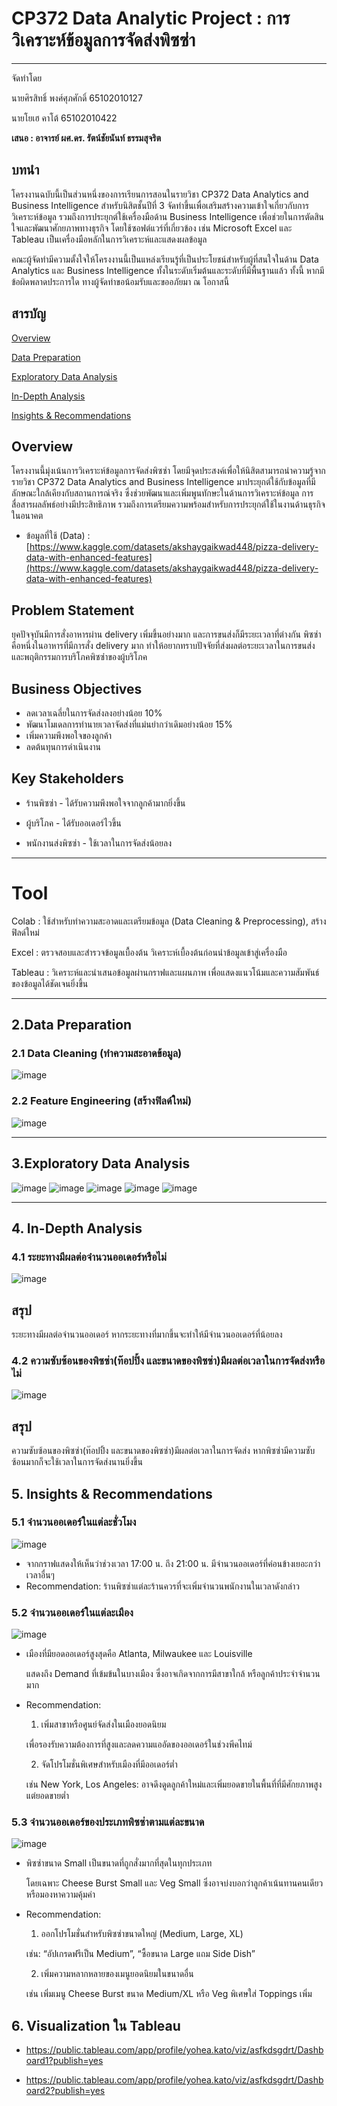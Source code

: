# CP372 Data Analytic Project : การวิเคราะห์ข้อมูลการจัดส่งพิซซ่า

---
จัดทำโดย

นายศิรสิทธิ์ พงศ์ศุภศักดิ์ 65102010127

นายโยเฮ คาโต้ 65102010422

**เสนอ : อาจารย์ ผศ.ดร. รัตน์ชัยนันท์ ธรรมสุจริต**

## บทนำ

โครงงานฉบับนี้เป็นส่วนหนึ่งของการเรียนการสอนในรายวิชา CP372 Data Analytics and Business Intelligence สำหรับนิสิตชั้นปีที่ 3 จัดทำขึ้นเพื่อเสริมสร้างความเข้าใจเกี่ยวกับการวิเคราะห์ข้อมูล รวมถึงการประยุกต์ใช้เครื่องมือด้าน Business Intelligence เพื่อช่วยในการตัดสินใจและพัฒนาศักยภาพทางธุรกิจ โดยใช้ซอฟต์แวร์ที่เกี่ยวข้อง เช่น Microsoft Excel และ Tableau เป็นเครื่องมือหลักในการวิเคราะห์และแสดงผลข้อมูล

คณะผู้จัดทำมีความตั้งใจให้โครงงานนี้เป็นแหล่งเรียนรู้ที่เป็นประโยชน์สำหรับผู้ที่สนใจในด้าน Data Analytics และ Business Intelligence ทั้งในระดับเริ่มต้นและระดับที่มีพื้นฐานแล้ว ทั้งนี้ หากมีข้อผิดพลาดประการใด ทางผู้จัดทำขอน้อมรับและขออภัยมา ณ โอกาสนี้

## สารบัญ
[Overview](#overview)

[Data Preparation](#2data-preparation)

[Exploratory Data Analysis](#3exploratory-data-analysis)

[In-Depth Analysis](#4-in-depth-analysis)

[Insights & Recommendations](#5-insights--recommendations)

## Overview

โครงงานนี้มุ่งเน้นการวิเคราะห์ข้อมูลการจัดส่งพิซซ่า โดยมีจุดประสงค์เพื่อให้นิสิตสามารถนำความรู้จากรายวิชา CP372 Data Analytics and Business Intelligence มาประยุกต์ใช้กับข้อมูลที่มีลักษณะใกล้เคียงกับสถานการณ์จริง ซึ่งช่วยพัฒนาและเพิ่มพูนทักษะในด้านการวิเคราะห์ข้อมูล การสื่อสารผลลัพธ์อย่างมีประสิทธิภาพ รวมถึงการเตรียมความพร้อมสำหรับการประยุกต์ใช้ในงานด้านธุรกิจในอนาคต

- ข้อมูลที่ใช้ (Data) : [https://www.kaggle.com/datasets/akshaygaikwad448/pizza-delivery-data-with-enhanced-features](https://www.kaggle.com/datasets/akshaygaikwad448/pizza-delivery-data-with-enhanced-features)

## Problem Statement

ยุคปัจจุบันมีการสั่งอาหารผ่าน delivery เพิ่มขึ้นอย่างมาก และการขนส่งก็มีระยะเวลาที่ต่างกัน พิซซ่าคือหนึ่งในอาหารที่มีการสั่ง delivery มาก ทำให้อยากทราบปัจจัยที่ส่งผลต่อระยะเวลาในการขนส่ง และพฤติกรรมการบริโภคพิซซ๋าของผู้บริโภค

## Business Objectives

- ลดเวลาเฉลี่ยในการจัดส่งลงอย่างน้อย 10%
- พัฒนาโมเดลการทำนายเวลาจัดส่งที่แม่นยำกว่าเดิมอย่างน้อย 15%
- เพิ่มความพึงพอใจของลูกค้า
- ลดต้นทุนการดำเนินงาน

## Key Stakeholders

- ร้านพิซซ่า - ได้รับความพึงพอใจจากลูกค้ามากยิ่งขึ้น

- ผู้บริโภค - ได้รับออเดอร์ไวขึ้น
  
- พนักงานส่งพิซซ่า - ใช้เวลาในการจัดส่งน้อยลง

---

# Tool

Colab : ใช้สำหรับทำความสะอาดและเตรียมข้อมูล (Data Cleaning & Preprocessing), สร้างฟิลด์ใหม่

Excel : ตรวจสอบและสำรวจข้อมูลเบื้องต้น วิเคราะห์เบื้องต้นก่อนนำข้อมูลเข้าสู่เครื่องมือ

Tableau : วิเคราะห์และนำเสนอข้อมูลผ่านกราฟและแผนภาพ เพื่อแสดงแนวโน้มและความสัมพันธ์ของข้อมูลได้ชัดเจนยิ่งขึ้น

---
## 2.Data Preparation

### 2.1 Data Cleaning (ทำความสะอาดข้อมูล)
![image](https://github.com/user-attachments/assets/4879eb5f-8684-44d6-b569-f09dc31cd6cc)


### 2.2 Feature Engineering (สร้างฟิลด์ใหม่)
![image](https://github.com/user-attachments/assets/f166e331-800c-4c03-9d8c-e62329a57b99)


---

## 3.Exploratory Data Analysis

![image](https://github.com/user-attachments/assets/b6f95834-73b3-4b14-990b-571010c545df)
![image](https://github.com/user-attachments/assets/548779a1-a351-47f7-bfcc-c1ffe9e3ec96)
![image](https://github.com/user-attachments/assets/57361765-3d16-446f-b30e-63bfc85a9841)
![image](https://github.com/user-attachments/assets/f6001b51-1cbf-45ac-873a-a51baf508572)
![image](https://github.com/user-attachments/assets/aa9683a3-3ae1-435d-a520-67f3e7a500ff)

---

## 4. In-Depth Analysis

### 4.1 ระยะทางมีผลต่อจำนวนออเดอร์หรือไม่

![image](https://github.com/user-attachments/assets/4477344b-e7f8-43a8-8685-bdfe8b78bb14)

## สรุป 

ระยะทางมีผลต่อจำนวนออเดอร์ หากระยะทางที่มากขึ้นจะทำให้มีจำนวนออเดอร์ที่น้อยลง

### 4.2 ความซับซ้อนของพิซซ่า(ท๊อปปิ้ง และขนาดของพิซซ่า)มีผลต่อเวลาในการจัดส่งหรือไม่

![image](https://github.com/user-attachments/assets/cad9fc1e-388e-4e33-a1d0-5da11ead52c1)

## สรุป

ความซับซ้อนของพิซซ่า(ท๊อปปิ้ง และขนาดของพิซซ่า)มีผลต่อเวลาในการจัดส่ง หากพิซซ่ามีความซับซ้อนมากก็จะใช้เวลาในการจัดส่งนานยิ่งขึ้น

## 5. Insights & Recommendations

### 5.1 จำนวนออเดอร์ในแต่ละชั่วโมง
![image](https://github.com/user-attachments/assets/b245e248-9d4d-4b85-be1b-c7c5cbf80682)

- จากกราฟแสดงให้เห็นว่าช่วงเวลา 17:00 น. ถึง 21:00 น. มีจำนวนออเดอร์ที่ค่อนข้างเยอะกว่าเวลาอื่นๆ
- Recommendation:
  ร้านพิซซ่าแต่ละร้านควรที่จะเพิ่มจำนวนพนักงานในเวลาดังกล่าว

### 5.2 จำนวนออเดอร์ในแต่ละเมือง

![image](https://github.com/user-attachments/assets/8e401d44-7ea0-4afc-83a4-3e1f3cb088b9)

- เมืองที่มียอดออเดอร์สูงสุดคือ Atlanta, Milwaukee และ Louisville
  
    แสดงถึง Demand ที่เข้มข้นในบางเมือง ซึ่งอาจเกิดจากการมีสาขาใกล้ หรือลูกค้าประจำจำนวนมาก
  
- Recommendation:
    1. เพิ่มสาขาหรือศูนย์จัดส่งในเมืองยอดนิยม

     เพื่อรองรับความต้องการที่สูงและลดความแออัดของออเดอร์ในช่วงพีคไทม์

    2. จัดโปรโมชั่นพิเศษสำหรับเมืองที่มีออเดอร์ต่ำ

     เช่น New York, Los Angeles: อาจดึงดูดลูกค้าใหม่และเพิ่มยอดขายในพื้นที่ที่มีศักยภาพสูงแต่ยอดขายต่ำ

### 5.3 จำนวนออเดอร์ของประเภทพิซซ่าตามแต่ละขนาด

![image](https://github.com/user-attachments/assets/e84b936f-08cf-4acb-adbf-51765403eeab)

- พิซซ่าขนาด Small เป็นขนาดที่ถูกสั่งมากที่สุดในทุกประเภท

    โดยเฉพาะ Cheese Burst Small และ Veg Small ซึ่งอาจบ่งบอกว่าลูกค้าเน้นทานคนเดียวหรือมองหาความคุ้มค่า

- Recommendation:
    1. ออกโปรโมชั่นสำหรับพิซซ่าขนาดใหญ่ (Medium, Large, XL)
    
    เช่น: “อัปเกรดฟรีเป็น Medium”, “ซื้อขนาด Large แถม Side Dish”
    
    2. เพิ่มความหลากหลายของเมนูยอดนิยมในขนาดอื่น
    
    เช่น เพิ่มเมนู Cheese Burst ขนาด Medium/XL หรือ Veg พิเศษใส่ Toppings เพิ่ม


## 6. Visualization ใน Tableau

- https://public.tableau.com/app/profile/yohea.kato/viz/asfkdsgdrt/Dashboard1?publish=yes
  
- https://public.tableau.com/app/profile/yohea.kato/viz/asfkdsgdrt/Dashboard2?publish=yes
  













